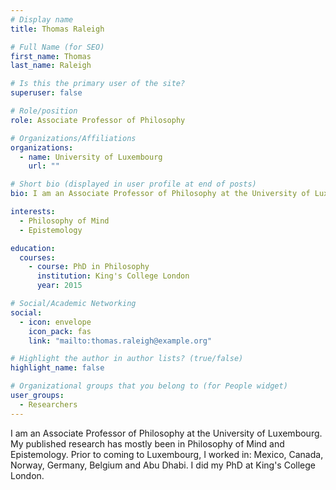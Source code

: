 ```yaml
---
# Display name
title: Thomas Raleigh

# Full Name (for SEO)
first_name: Thomas
last_name: Raleigh

# Is this the primary user of the site?
superuser: false

# Role/position
role: Associate Professor of Philosophy

# Organizations/Affiliations
organizations:
  - name: University of Luxembourg
    url: ""

# Short bio (displayed in user profile at end of posts)
bio: I am an Associate Professor of Philosophy at the University of Luxembourg. My published research has mostly been in Philosophy of Mind and Epistemology.

interests:
  - Philosophy of Mind
  - Epistemology

education:
  courses:
    - course: PhD in Philosophy
      institution: King's College London
      year: 2015

# Social/Academic Networking
social:
  - icon: envelope
    icon_pack: fas
    link: "mailto:thomas.raleigh@example.org"

# Highlight the author in author lists? (true/false)
highlight_name: false

# Organizational groups that you belong to (for People widget)
user_groups:
  - Researchers
---
```


I am an Associate Professor of Philosophy at the University of Luxembourg. My published research has mostly been in Philosophy of Mind and Epistemology. Prior to coming to Luxembourg, I worked in: Mexico, Canada, Norway, Germany, Belgium and Abu Dhabi. I did my PhD at King's College London.
